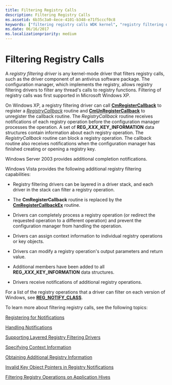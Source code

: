 ```yaml
---
title: Filtering Registry Calls
description: Filtering Registry Calls
ms.assetid: 6b35c3a0-4ece-4101-b348-e71f5cccf0c8
keywords: ["filtering registry calls WDK kernel", "registry filtering drivers WDK kernel", "RegistryCallback", "filtering registry calls WDK kernel , about filtering registry calls", "registry filtering drivers WDK kernel , about filtering registry calls"]
ms.date: 06/16/2017
ms.localizationpriority: medium
---
```


# Filtering Registry Calls


A *registry filtering driver* is any kernel-mode driver that filters registry calls, such as the driver component of an antivirus software package. The configuration manager, which implements the registry, allows registry filtering drivers to filter any thread's calls to registry functions. Filtering of registry calls was first supported in Microsoft Windows XP.

On Windows XP, a registry filtering driver can call [**CmRegisterCallback**](https://msdn.microsoft.com/library/windows/hardware/ff541918) to register a [*RegistryCallback*](https://msdn.microsoft.com/library/windows/hardware/ff560903) routine and [**CmUnRegisterCallback**](https://msdn.microsoft.com/library/windows/hardware/ff541928) to unregister the callback routine. The *RegistryCallback* routine receives notifications of each registry operation before the configuration manager processes the operation. A set of **REG\_*XXX*\_KEY\_INFORMATION** data structures contain information about each registry operation. The *RegistryCallback* routine can block a registry operation. The callback routine also receives notifications when the configuration manager has finished creating or opening a registry key.

Windows Server 2003 provides additional completion notifications.

Windows Vista provides the following additional registry filtering capabilities:

-   Registry filtering drivers can be layered in a driver stack, and each driver in the stack can filter a registry operation.

-   The **CmRegisterCallback** routine is replaced by the [**CmRegisterCallbackEx**](https://msdn.microsoft.com/library/windows/hardware/ff541921) routine.

-   Drivers can completely process a registry operation (or redirect the requested operation to a different operation) and prevent the configuration manager from handling the operation.

-   Drivers can assign context information to individual registry operations or key objects.

-   Drivers can modify a registry operation's output parameters and return value.

-   Additional members have been added to all **REG\_*XXX*\_KEY\_INFORMATION** data structures.

-   Drivers receive notifications of additional registry operations.

For a list of the registry operations that a driver can filter on each version of Windows, see [**REG\_NOTIFY\_CLASS**](https://msdn.microsoft.com/library/windows/hardware/ff560950).

To learn more about filtering registry calls, see the following topics:

[Registering for Notifications](registering-for-notifications.md)

[Handling Notifications](handling-notifications.md)

[Supporting Layered Registry Filtering Drivers](supporting-layered-registry-filtering-drivers.md)

[Specifying Context Information](specifying-context-information.md)

[Obtaining Additional Registry Information](obtaining-additional-registry-information.md)

[Invalid Key Object Pointers in Registry Notifications](invalid-key-object-pointers-in-registry-notifications.md)

[Filtering Registry Operations on Application Hives](filtering-registry-operations-on-application-hives.md)

 

 




